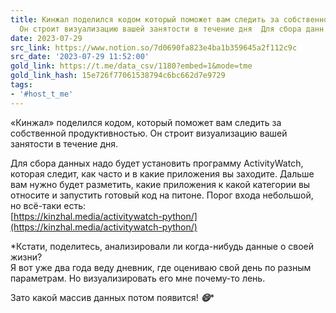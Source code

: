 ```yaml
---
title: Кинжал поделился кодом который поможет вам следить за собственной продуктивностью
  Он строит визуализацию вашей занятости в течение дня  Для сбора данн
date: 2023-07-29
src_link: https://www.notion.so/7d0690fa823e4ba1b359645a2f112c9c
src_date: '2023-07-29 11:52:00'
gold_link: https://t.me/data_csv/1180?embed=1&mode=tme
gold_link_hash: 15e726f77061538794c6bc662d7e9729
tags:
- '#host_t_me'
---
```


«Кинжал» поделился кодом, который поможет вам следить за собственной продуктивностью. Он строит визуализацию вашей занятости в течение дня.  
  
Для сбора данных надо будет установить программу ActivityWatch, которая следит, как часто и в какие приложения вы заходите. Дальше вам нужно будет разметить, какие приложения к какой категории вы относите и запустить готовый код на питоне. Порог входа небольшой, но всё-таки есть:  
[https://kinzhal.media/activitywatch-python/](https://kinzhal.media/activitywatch-python/)  
  
*Кстати, поделитесь, анализировали ли когда-нибудь данные о своей жизни?  
Я вот уже два года веду дневник, где оцениваю свой день по разным параметрам. Но визуализировать его мне почему-то лень.  
  
Зато какой массив данных потом появится! ***😄****